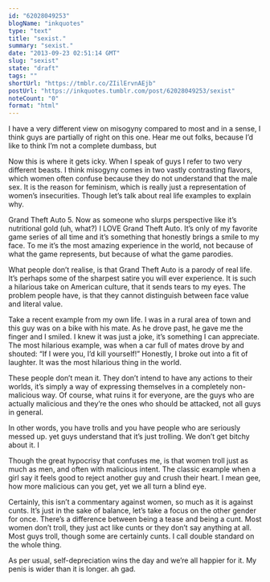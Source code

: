 ```yaml
---
id: "62028049253"
blogName: "inkquotes"
type: "text"
title: "sexist."
summary: "sexist."
date: "2013-09-23 02:51:14 GMT"
slug: "sexist"
state: "draft"
tags: ""
shortUrl: "https://tmblr.co/ZIilErvnAEjb"
postUrl: "https://inkquotes.tumblr.com/post/62028049253/sexist"
noteCount: "0"
format: "html"
---
```


I have a very different view on misogyny compared to most and in a sense, I think guys are partially of right on this one. Hear me out folks, because I’d like to think I’m not a complete dumbass, but 

Now this is where it gets icky. When I speak of guys I refer to two very different beasts. I think misogyny comes in two vastly contrasting flavors, which women often confuse because they do not understand that the male sex. It is the reason for feminism, which is really just a representation of women’s insecurities. Though let’s talk about real life examples to explain why.

Grand Theft Auto 5. Now as someone who slurps perspective like it’s nutritional gold (uh, what?) I LOVE Grand Theft Auto. It’s only of my favorite game series of all time and it’s something that honestly brings a smile to my face. To me it’s the most amazing experience in the world, not because of what the game represents, but because of what the game parodies. 

What people don’t realise, is that Grand Theft Auto is a parody of real life. It’s perhaps some of the sharpest satire you will ever experience. It is such a hilarious take on American culture, that it sends tears to my eyes. The problem people have, is that they cannot distinguish between face value and literal value.

Take a recent example from my own life. I was in a rural area of town and this guy was on a bike with his mate. As he drove past, he gave me the finger and I smiled. I knew it was just a joke, it’s something I can appreciate. The most hilarious example, was when a car full of mates drove by and shouted: “If I were you, I’d kill yourself!” Honestly, I broke out into a fit of laughter. It was the most hilarious thing in the world.

These people don’t mean it. They don’t intend to have any actions to their worlds, it’s simply a way of expressing themselves in a completely non-malicious way. Of course, what ruins it for everyone, are the guys who are actually malicious and they’re the ones who should be attacked, not all guys in general. 

In other words, you have trolls and you have people who are seriously messed up. yet guys understand that it’s just trolling. We don’t get bitchy about it. I

Though the great hypocrisy that confuses me, is that women troll just as much as men, and often with malicious intent. The classic example when a girl say it feels good to reject another guy and crush their heart. I mean gee, how more malicious can you get, yet we all turn a blind eye. 

Certainly, this isn’t a commentary against women, so much as it is against cunts. It’s just in the sake of balance, let’s take a focus on the other gender for once. There’s a difference between being a tease and being a cunt. Most women don’t troll, they just act like cunts or they don’t say anything at all. Most guys troll, though some are certainly cunts. I call double standard on the whole thing.

As per usual, self-depreciation wins the day and we’re all happier for it. My penis is wider than it is longer. ah gad.